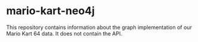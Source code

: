 # mario-kart-neo4j
This repository contains information about the graph implementation of our Mario Kart 64 data. It does not contain the API.
